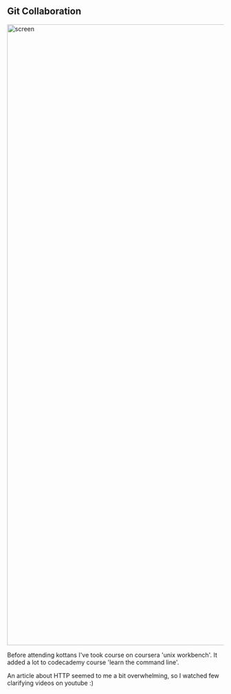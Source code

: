 ## Git Collaboration

<img width="1440" alt="screen" src="https://user-images.githubusercontent.com/11008299/58191027-6a484200-7cc6-11e9-93c5-50d7a3d44ff3.png">

Before attending kottans I've took course on coursera 'unix workbench'. It added a lot to codecademy course 'learn the command line'.

An article about HTTP seemed to me a bit overwhelming, so I watched few clarifying videos on youtube :)
